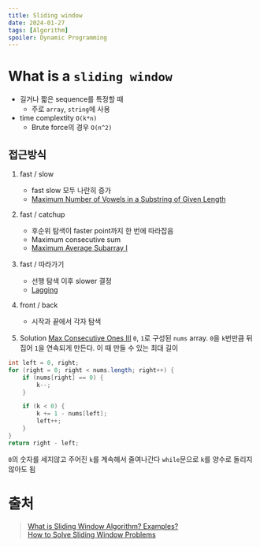```yaml
---
title: Sliding window
date: 2024-01-27
tags: [Algorithm]
spoiler: Dynamic Programming
---
```


# What is a `sliding window`
- 길거나 짧은 sequence를 특정할 때
    - 주로 `array`, `string`에 사용
- time complextity `O(k*n)`
    - Brute force의 경우 `O(n^2)`

## 접근방식
1. fast / slow
    - fast slow 모두 나란히 증가
    - [Maximum Number of Vowels in a Substring of Given Length](https://leetcode.com/problems/maximum-number-of-vowels-in-a-substring-of-given-length)
1. fast / catchup
    - 후순위 탐색이 faster point까지 한 번에 따라잡음
    - Maximum consecutive sum
    - [Maximum Average Subarray I](https://leetcode.com/problems/maximum-average-subarray-i)
1. fast / 따라가기
    - 선행 탐색 이후 slower 결정
    - [Lagging](https://leetcode.com/problems/house-robber)
1. front / back
    - 시작과 끝에서 각자 탐색

1. Solution
[Max Consecutive Ones III](https://leetcode.com/problems/max-consecutive-ones-iii)
`0`, `1`로 구성된 `nums` array. `0`을 `k`번만큼 뒤집어 `1`을 연속되게 만든다. 이 때 만들 수 있는 최대 길이 
```java
int left = 0, right;
for (right = 0; right < nums.length; right++) {
    if (nums[right] == 0) {
        k--;
    }

    if (k < 0) {
        k += 1 - nums[left];
        left++;
    }
}
return right - left;
```
`0`의 숫자를 세지않고 주어진 `k`를 계속헤서 줄여나간다
`while`문으로 `k`를 양수로 돌리지않아도 됨

# 출처
> [What is Sliding Window Algorithm? Examples?](https://stackoverflow.com/a/64111403)  
> [How to Solve Sliding Window Problems](https://medium.com/outco/how-to-solve-sliding-window-problems-28d67601a66)